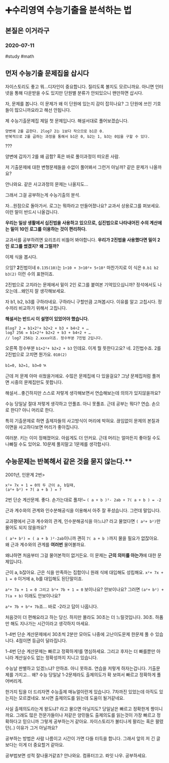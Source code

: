 # ➕수리영역 수능기출을 분석하는 법
## 본질은 이거라구
### 2020-07-11
#study #math

## 먼저 수능기출 문제집을 삽시다
자이스토리도 좋고 뭐…디자인이 중요합니다. 질리도록 볼지도 모르니까요.
아니면 인터넷을 통해 다운받을 수도 있지만 단원별 분류가 안되있으니 왠만하면 삽시다. 
 
자, 문제를 봅니다. 이 문제가 왜 이 단원에 있는지 감이 잡히나요?
그 단원에 쓰인 기호들이 많으니까요라고 해선 안됩니다.
 
제 수능기출문제집 제일 첫 문제입니다.
해설서대로 풀어보겠습니다.

```
양변에 2를 곱한다. 2log7 2는 1보다 작으므로 b1은 0.
반복적으로 2를 곱하는 과정을 통해서 b1은 0, b2는 1, b3는 0임을 구할 수 있다.
```

???

양변에 갑자기 2를 왜 곱함?
혹은 바로 풀이과정이 떠오른 사람.
 
저 기출문제에 대한 변형문제들을 수없이 풀어봐서 그런거 아닐까?
같은 문제가 나올까요?

안나와요. 같은 사고과정의 문제는 나올지도…
 
그래서 그걸 공부하는게 수능기출의 분석.
 
자…원점으로 돌아가서. 로그는 뭐하라고 만들어졌나요?
교과서 상용로그를 펴보세요. 이런 말이 반드시 나올겁니다.

**우리는 일상 생활에서 십진법을 사용하고 있으므로, 십진법으로 나타내어진 수의 계산에는 밑이 10인 로그를 이용하는 것이 편리하다.**
 
교과서를 공부하려면 요리조리 비틀어 봐야합니다.
**우리가 2진법을 사용했다면 밑이 2인 로그를 썼겠지? 왜 그럴까?**
 

이제 식을 봅시다.
 
 
으잉? **2**진법이네
`0.135(10)`는 `1÷10 + 3÷10²+ 5÷10³`
마찬가지로 이 식은 `0.b1 b2 b3(2)` 이런 수의 표현이죠.
 
2진법으로 고치라는 문제에서 밑이 2인 로그를 붙여본 기억있으십니까?
정석에서도 나오는데…왜인지 잘 생각해보세요.
 
자 b1, b2, b3를 구하라네요. 구하라니 구할만큼 고쳐봅시다.
이유를 알고 고칩시다. 정수끼리 비교하기 위해서 고칩니다.

**해설서는 반드시 이 설명이 있었어야 했습니다.**

```
8log7 2 = b1×2²+ b2×2 + b3 + b4÷2 + …
log7 256 = b1×2²+ b2×2 + b3 + b4÷2 + …
// log7 256는 2.xxxx이죠. 정수부분 7진법 2입니다.
```

오른쪽 정수부분 `b1×2²+ b2×2 + b3` 인데요. 이게 뭘 뜻한다고요?
네. 2진법수죠. 2를 2진법으로 고치면 뭔가요. `010(2)`
 
`b1=0, b2=1, b3=0` ㄳ
 
근데 저 문제 아마 쉬웠을거에요. 수많은 문제집에 다 있을걸요?
그냥 문제집처럼 풀꺼면 시중의 문제집만도 못합니다.

해설서…좋긴하지만 스스로 저렇게 생각해보면서 연습해보는데 의의가 있지않을까요?
 
수능 당일날 절대 저렇게 생각하고 안풀죠. 아니 못풀죠.
근데 공부는 뭐다? 연습. 손으로 한다? 아니 머리로 한다.

특히 기출문제로 하면 출제자들의 사고방식이 머리에 박혀요.
끊임없이 문제의 본질과 이면을 사고하다보면 머리가 좋아집니다.
 
여러분. 키는 이미 정해졌어요. 아쉽게도 더 안커요.
근데 머리는 얼마든지 좋아질 수도 나빠질 수도 있어요.
10문제 풀지말고 1문제를 생각합시다.
 
 
## 수능문제는 반복해서 같은 것을 묻지 않는다.**
2001년, 인문계 2번>
```
x²+ 7x + 1 = 0의 두 근이 a, b일때,
(a²+ b²) + 7( a + b ) = ?
```

2번 단순 계산문제. 좋다. 손가는대로 풀자!~
`( a + b )²- 2ab + 7( a + b ) = -2`

근과 계수와의 관계와 인수분해공식을 이용해서 아주 잘 푸셨습니다.
그런데 말입니다.
 
교과평에서 근과 계수와의 관계, 인수분해공식을 아느냐? 라고 물었다면
`( a²+ b²)`만 물어도 되지 않을까요?
 
`( a²+ b²) = ( a + b )²-2ab`이니까 괜히 `7( a + b )`까지 물을 필요가 없잖아요.
왜 근과 계수와의 관계를 **여러번** 물어볼까요.
 
왜냐하면 처음부터 그걸 물어본적이 없거든요.
이 문제는 **근의 의미를 아는가**에 대한 문제입니다.
 
근이 a, b잖아요. 근은 식을 만족하는 집합이니 원래 식에 대입해도 성립해요.
`x²+ 7x + 1 = 0` 이거에 a, b를 대입해도 된단말이죠.
 

`a²+ 7a + 1 = 0 그리고 b²+ 7b + 1 = 0`
보이나요? 안보이나요? 그러면 `(a²+ b²) + 7(a + b)` 이래도 안보이나요?
 
`a²+ 7b + b²+ 7b`죠…
바로 -2라고 답이 나옵니다.

 
처음것이 더 편해요라고 하는 당신. 
하지만 몰라도 30초는 더 느릴것입니다.
30초. 하품만 해도 지나가는 시간이라고 생각하지 마세요.
 
1-4번 단순 계산문제에서 30초씩 2분만 모아도 나중에 고난이도문제 한문제 풀 수 있습니다.
4점이면 등급이 달라집니다.
 
1-4번 단순 계산문제는 빠르고 정확하게!를 명심하세요.
그리고 후자는 더 빠를뿐만 아니라 계산실수도 없는 정확성까지 지니고 있습니다.
 
수능날 판별하고 있겠느냐? 안하죠. 아니 못하죠.
연습을 저렇게 하자는겁니다. 기출문제를 가지고…
왜? 수능 당일날 1-2문제라도 출제의도가 확 보여서 빠르고 정확하게 풀어버리게.
 
한가지 팁을 더 드리자면 수능출제 매뉴얼이란게 있습니다.
7차까진 있었는데 아직도 있는지는 모르겠네요. 보시면 출제의도를 읽는데 도움이 될거같네요.
 
사실 출제의도라는게 왕도냐? 라고 물으면 아닐지도?
당일날은 빠르고 정확한게 짱이니까요. 그래도 많은 전문가들이나 저같은 양민들도 출제의도를 읽는것이 가장 빠르고 정확하다고 믿으니까 그렇게 공부하는거 같아요. 자이스토리가 불티나게 팔리는 혹은 팔렸던(..) 이유가 그거 아닐까요?
 
공부하는 방법은 사람 나름이고 시간이 가면 다들 터득을 합니다.
그래서 앞의 저 긴 글보다는 이게 더 중요할거 같아요.

공부법보면 성적 잘나올거같죠? 안나와요.
컴퓨터끄고. 롸잇 나우. 공부하세요.